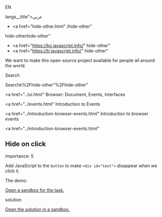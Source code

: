 EN

langs\_\_title">عربي</span></a>

- <a href="hide-other.html"
  /hide-other"

hide-otherhide-other"

<!-- -->

- <a href="https://ko.javascript.info/"
  hide-other"
- <a href="https://tr.javascript.info/"
  hide-other"

We want to make this open-source project available for people all around the world.

Search

Searchk%2Fhide-other"%2Fhide-other" </a>

<a href="../ui.html" Browser: Document, Events, Interfaces</span></a>

<a href="../events.html" Introduction to Events</span></a>

<a href="../introduction-browser-events.html" Introduction to browser events</span></a>

<a href="../introduction-browser-events.html"

## Hide on click

<span class="task__importance" title="How important is the task, from 1 to 5">importance: 5</span>

Add JavaScript to the `button` to make `<div id="text">` disappear when we click it.

The demo:

[Open a sandbox for the task.](https://plnkr.co/edit/6vWtOzQrn7qGGuey?p=preview)

solution

[Open the solution in a sandbox.](https://plnkr.co/edit/XYTLqWVjKhbaXILs?p=preview)
